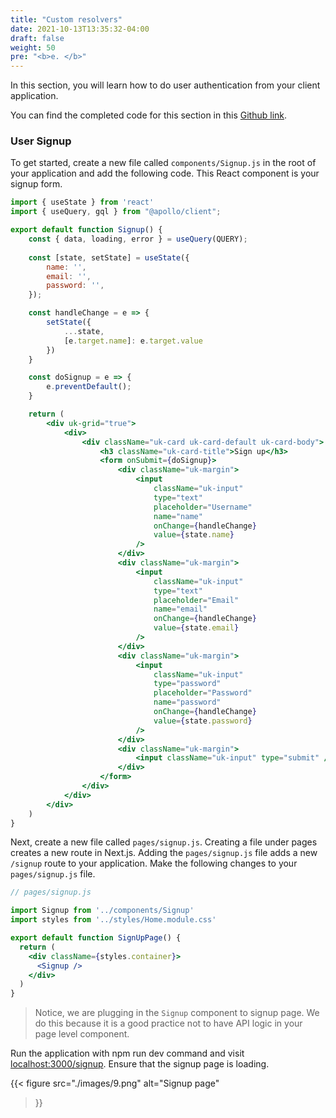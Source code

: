```yaml
---
title: "Custom resolvers"
date: 2021-10-13T13:35:32-04:00
draft: false
weight: 50
pre: "<b>e. </b>"
---
```



In this section, you will learn how to do user authentication from your client application. 

You can find the completed code for this section in this [Github link](https://github.com/fauna-labs/fauna-workshop/tree/section-1.2-user-auth).

### User Signup
To get started, create a new file called `components/Signup.js` in the root of your application and add the following code. This React component is your signup form.

```jsx
import { useState } from 'react'
import { useQuery, gql } from "@apollo/client";

export default function Signup() {
    const { data, loading, error } = useQuery(QUERY);
    
    const [state, setState] = useState({
        name: '',
        email: '',
        password: '',
    });

    const handleChange = e => {
        setState({
            ...state,
            [e.target.name]: e.target.value
        })
    }

    const doSignup = e => {
        e.preventDefault();
    }

    return (
        <div uk-grid="true">
            <div>
                <div className="uk-card uk-card-default uk-card-body">
                    <h3 className="uk-card-title">Sign up</h3>
                    <form onSubmit={doSignup}>
                        <div className="uk-margin">
                            <input 
                                className="uk-input" 
                                type="text"
                                placeholder="Username" 
                                name="name" 
                                onChange={handleChange} 
                                value={state.name}
                            />
                        </div>
                        <div className="uk-margin">
                            <input 
                                className="uk-input" 
                                type="text" 
                                placeholder="Email" 
                                name="email"
                                onChange={handleChange}
                                value={state.email}
                            />
                        </div>
                        <div className="uk-margin">
                            <input 
                                className="uk-input" 
                                type="password" 
                                placeholder="Password" 
                                name="password"
                                onChange={handleChange}
                                value={state.password}
                            />
                        </div>
                        <div className="uk-margin">
                            <input className="uk-input" type="submit" />
                        </div>
                    </form>
                </div>
            </div>
        </div>
    )
}
```

Next, create a new file called `pages/signup.js`. Creating a file under pages creates a new route in Next.js. Adding the `pages/signup.js` file adds a new `/signup` route to your application. Make the following changes to your `pages/signup.js` file. 

```jsx
// pages/signup.js

import Signup from '../components/Signup'
import styles from '../styles/Home.module.css'

export default function SignUpPage() {
  return (
    <div className={styles.container}>
      <Signup />
    </div>
  )
}
```

> Notice, we are plugging in the `Signup` component to signup page. We do this because it is a good practice not to have API logic in your page level component.

Run the application with npm run dev command and visit [localhost:3000/signup](http://localhost:3000/signup). Ensure that the signup page is loading.  


{{< figure
  src="./images/9.png" 
  alt="Signup page"
>}}